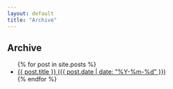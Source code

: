```yaml
---
layout: default
title: "Archive"
---
```


## Archive

<ul>
  {% for post in site.posts %}
    <li>
      <a href="{{ site.baseurl }}{{ post.url }}">{{ post.title }} ({{ post.date | date: "%Y-%m-%d" }})</a>
    </li>
  {% endfor %}
</ul>
